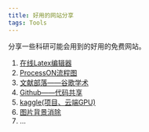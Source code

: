 ```yaml
---
title: 好用的网站分享
tags: Tools
---
```


分享一些科研可能会用到的好用的免费网站。



1. [在线Latex编辑器](https://www.latexlive.com/)
2. [ProcessON流程图](https://www.processon.com/)
3. [文献部落——谷歌学术](http://459.org/)
4. [Github——代码共享](https://github.com/)
5. [kaggle(项目、云端GPU)](https://www.kaggle.com/)
6. [图片背景消除](https://www.remove.bg/zh/upload)
7. ...
